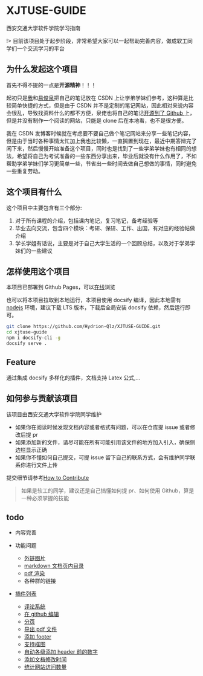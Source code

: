 # XJTUSE-GUIDE

西安交通大学软件学院学习指南

!> 目前该项目处于起步阶段，非常希望大家可以一起帮助完善内容，做成软工同学们一个交流学习的平台

## 为什么发起这个项目

首先不得不提的一点是**开源精神**！！！

起初只是[我](https://blog.csdn.net/qq_46311811)和[易俊泉](https://blog.csdn.net/weixin_47692652)把自己的笔记放在 CSDN 上让学弟学妹们参考，这种算是比较简单快捷的方式，但是由于 CSDN 并不是定制的笔记网站，因此相对来说内容会很乱，导致找资料什么的都不方便，泉佬也将自己的笔记[开源到了 Github ](https://github.com/yijunquan-afk/XJTUSE-NOTES)上，但是并没有制作一个阅读的网站，只能是 clone 后在本地看，也不是很方便。

我在 CSDN 发博客时候就在考虑要不要自己做个笔记网站来分享一些笔记内容，但是由于当时各种事情太忙加上我也比较懒，一直搁置到现在，最近中期答辩完了闲下来，然后慢慢开始准备这个项目，同时也是找到了一些学弟学妹也有相同的想法，希望将自己为考试准备的一些东西分享出来，毕业后就没有什么作用了，不如帮助学弟学妹们学习更简单一些，节省出一些时间去做自己想做的事情，同时避免一些重复劳动。

## 这个项目有什么

这个项目中主要包含有三个部分:

1. 对于所有课程的介绍，包括课内笔记，复习笔记，备考经验等
2. 毕业去向交流，包含四个模块：考研、保研、工作、出国，有对应的经验帖做介绍
3. 学长学姐有话说，主要是对于自己大学生活的一个回顾总结，以及对于学弟学妹们的一些建议

## 怎样使用这个项目

本项目已部署到 Github Pages，可以[在线](https://hydrion-qlz.github.io/XJTUSE-GUIDE/)浏览

也可以将本项目拉取到本地运行，本项目使用 docsify 编译，因此本地需有 [nodejs](https://nodejs.org/en) 环境，建议下载 LTS 版本，下载后全局安装 docsify 依赖，然后运行即可。

```bash
git clone https://github.com/Hydrion-Qlz/XJTUSE-GUIDE.git
cd xjtuse-guide
npm i docsify-cli -g
docsify serve .
```

## Feature

通过集成 docsify 多样化的插件，文档支持 Latex 公式,...

## 如何参与贡献该项目

该项目由西安交通大学软件学院同学维护

-   如果你在阅读时候发现文档内容或者格式有问题，可以在仓库提 issue 或者修改后提 pr
-   如果添加新的文件，请尽可能在所有可能引用该文件的地方加入引入，确保侧边栏显示正确
-   如果你不懂如何自己提交，可提 issue 留下自己的联系方式，会有维护同学联系你进行文件上传

提交细节请参考[How to Contribute](docs/综述/How-to-Contribute.md)

> 如果是软工的同学，建议还是自己搞懂如何提 pr、如何使用 Github，算是一种必须掌握的技能

## todo

-   内容完善
-   功能问题

    -   [外链图片](https://docsify.js.org/#/zh-cn/configuration?id=crossoriginlinks)
    -   [markdown 文档页内目录](https://github.com/mrpotatoes/docsify-toc)
    -   [pdf 渲染](https://github.com/lazypanda10117/docsify-pdf-embed)
    -   各种群的链接

-   [插件列表](https://docsify.js.org/#/awesome?id=plugins)
    -   [评论系统](https://docsify.js.org/#/zh-cn/plugins?id=disqus)
    -   [在 github 编辑](https://docsify.js.org/#/zh-cn/plugins?id=%e5%9c%a8-github-%e4%b8%8a%e7%bc%96%e8%be%91)
    -   [分页](https://docsify.js.org/#/zh-cn/plugins?id=pagination)
    -   [导出 pdf 文件](https://github.com/meff34/docsify-to-pdf-converter)
    -   [添加 footer](https://github.com/alertbox/docsify-footer)
    -   [支持框图](https://github.com/Leward/mermaid-docsify)
    -   [自动各级添加 header 前的数字](https://github.com/markbattistella/docsify-autoHeaders)
    -   [添加文档修改时间](https://github.com/alertbox/docsify-footer)
    -   [统计网站访问数量](https://github.com/mg0324/docsify-busuanzi)
